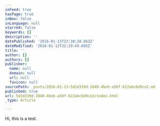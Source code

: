 ```yaml
---
inFeed: true
hasPage: true
inNav: false
inLanguage: null
starred: false
keywords: []
description: ''
datePublished: '2016-01-13T22:30:20.863Z'
dateModified: '2016-01-13T22:29:49.695Z'
title: ''
author: []
authors: []
publisher:
  name: null
  domain: null
  url: null
  favicon: null
sourcePath: _posts/2016-01-13-5d2d339d-2840-4beb-a50f-622abc6d9ce2.md
published: true
url: 5d2d339d-2840-4beb-a50f-622abc6d9ce2/index.html
_type: Article

---
```

Hi, this is a test.